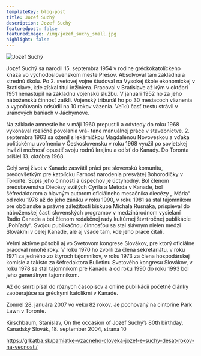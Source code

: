 ```yaml
---
templateKey: blog-post
title: Jozef Suchý
description: Jozef Suchý
featuredpost: false
featuredimage: /img/jozef_suchy_small.jpg
highlight: false
---
```

![Jozef Suchý](/img/stefan_reistetter_big.jpg "Jozef Suchý")

Jozef Suchý sa narodil 15. septembra 1954 v rodine gréckokatolíckeho kňaza vo východoslovenskom meste Prešov. Absolvoval tam základnú a strednú školu. Po 2. svetovej vojne študoval na Vysokej škole ekonomickej v Bratislave, kde získal titul inžiniera. Pracoval v Bratislave až kým v októbri 1951 nenastúpil na základnú vojenskú službu. V januári 1952 ho za jeho náboženskú činnosť zatkli. Vojenský tribunál ho po 30 mesiacoch väznenia a vypočúvania odsúdil na 10 rokov väzenia. Veľkú časť trestu strávil v uránových baniach v Jáchymove.

Na základe amnestie ho v máji 1960 prepustili a odvtedy do roku 1968 vykonával rozličné povolania vrá- tane manuálnej práce v stavebníctve. 2. septembra 1963 sa oženil s lekárničkou Magdalénou Novoveskou a vďaka politickému uvoľneniu v Československu v roku 1968 využil po sovietskej invázii možnosť opustiť svoju rodnú krajinu a odísť do Kanady. Do Toronta prišiel 13. októbra 1968.

Celý svoj život v Kanade zasvätil práci pre slovenskú komunitu, predovšetkým pre katolícku Farnosť narodenia presvätej Bohorodičky v Toronte. Súpis jeho činností a úspechov je úctyhodný. Bol členom predstavenstva Diecézy svätých Cyrila a Metoda v Kanade, bol šéfredaktorom a hlavným autorom oficiálneho mesačníka diecézy „ Mária“ od roku 1976 až do jeho zániku v roku 1990, v roku 1981 sa stal tajomníkom pre občianske a právne záležitosti biskupa Michala Rusnáka, prispieval do náboženskej časti slovenských programov v medzinárodnom vysielaní Radio Canada a bol členom redakčnej rady kultúrnej štvrťročnej publikácie „Pohľady“. Svojou publikačnou činnosťou sa stal slávnym nielen medzi Slovákmi v celej Kanade, ale aj všade tam, kde jeho práce čítali.

Veľmi aktívne pôsobil aj vo Svetovom kongrese Slovákov, pre ktorý oficiálne pracoval mnohé roky. V roku 1970 ho zvolili za člena sekretariátu, v roku 1971 za jedného zo štyroch tajomníkov, v roku 1973 za člena hospodárskej komisie a takisto za šéfredaktora Bulletinu Svetového kongresu Slovákov, v roku 1978 sa stal tajomníkom pre Kanadu a od roku 1990 do roku 1993 bol jeho generálnym tajomníkom.

Až do smrti písal do rôznych časopisov a online publikácií početné články zaoberajúce sa gréckymi katolíkmi v Kanade.

Zomrel 28. januára 2007 vo veku 82 rokov. Je pochovaný na cintoríne Park Lawn v Toronte.

Kirschbaum, Stanislav, On the occasion of Jozef Suchý’s 80th birthday, Kanadský Slovák, 18. september 2004, strana 10

https://grkatba.sk/pamiatke-vzacneho-cloveka-jozef-e-suchy-desat-rokov-na-vecnosti/
